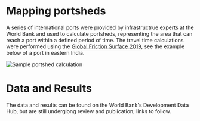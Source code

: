 # Mapping portsheds
A series of international ports were provided by infrastructrue experts at the World Bank and used to calculate portsheds, representing the area that can reach a port within a defined period of time. The travel time calculations were performed using the [Global Friction Surface 2019](https://developers.google.com/earth-engine/datasets/catalog/Oxford_MAP_friction_surface_2019#description), see the example below of a port in eastern India.

![Sample portshed calculation](https://github.com/worldbank/INFRA_SAP/blob/master/Notebooks/Implementations/Portsheds/docs/NO_OCEAN_TT_PORT_12.png?raw=true)

# Data and Results
The data and results can be found on the World Bank's Development Data Hub, but are still undergiong review and publication; links to follow.
